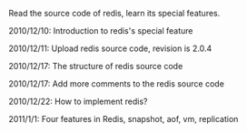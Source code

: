 Read the source code of redis, learn its special features.

2010/12/10: Introduction to redis's special feature

2010/12/11: Upload redis source code, revision is 2.0.4

2010/12/17: The structure of redis source code

2010/12/17: Add more comments to the redis source code

2010/12/22: How to implement redis?

2011/1/1: Four features in Redis, snapshot, aof, vm, replication